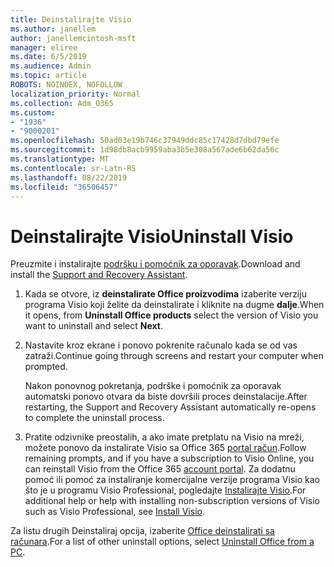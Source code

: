 ```yaml
---
title: Deinstalirajte Visio
ms.author: janellem
author: janellemcintosh-msft
manager: eliree
ms.date: 6/5/2019
ms.audience: Admin
ms.topic: article
ROBOTS: NOINDEX, NOFOLLOW
localization_priority: Normal
ms.collection: Adm_O365
ms.custom:
- "1936"
- "9000201"
ms.openlocfilehash: 50ad03e19b746c37949ddc85c17428d7dbd79efe
ms.sourcegitcommit: 1d98db8acb9959aba3b5e308a567ade6b62da56c
ms.translationtype: MT
ms.contentlocale: sr-Latn-RS
ms.lasthandoff: 08/22/2019
ms.locfileid: "36506457"
---
```

# <a name="uninstall-visio"></a><span data-ttu-id="de843-102">Deinstalirajte Visio</span><span class="sxs-lookup"><span data-stu-id="de843-102">Uninstall Visio</span></span>

<span data-ttu-id="de843-103">Preuzmite i instalirajte [podršku i pomoćnik za oporavak](https://aka.ms/SARA-OfficeUninstall-Alchemy).</span><span class="sxs-lookup"><span data-stu-id="de843-103">Download and install the [Support and Recovery Assistant](https://aka.ms/SARA-OfficeUninstall-Alchemy).</span></span>
  
1. <span data-ttu-id="de843-104">Kada se otvore, iz **deinstalirate Office proizvodima** izaberite verziju programa Visio koji želite da deinstalirate i kliknite na dugme **dalje**.</span><span class="sxs-lookup"><span data-stu-id="de843-104">When it opens, from **Uninstall Office products** select the version of Visio you want to uninstall and select **Next**.</span></span> 
    
2. <span data-ttu-id="de843-105">Nastavite kroz ekrane i ponovo pokrenite računalo kada se od vas zatraži.</span><span class="sxs-lookup"><span data-stu-id="de843-105">Continue going through screens and restart your computer when prompted.</span></span>
    
    <span data-ttu-id="de843-106">Nakon ponovnog pokretanja, podrške i pomoćnik za oporavak automatski ponovo otvara da biste dovršili proces deinstalacije.</span><span class="sxs-lookup"><span data-stu-id="de843-106">After restarting, the Support and Recovery Assistant automatically re-opens to complete the uninstall process.</span></span>
    
3. <span data-ttu-id="de843-107">Pratite odzivnike preostalih, a ako imate pretplatu na Visio na mreži, možete ponovo da instalirate Visio sa Office 365 [portal račun](https://portal.office.com/account#installs).</span><span class="sxs-lookup"><span data-stu-id="de843-107">Follow remaining prompts, and if you have a subscription to Visio Online, you can reinstall Visio from the Office 365 [account portal](https://portal.office.com/account#installs).</span></span> <span data-ttu-id="de843-108">Za dodatnu pomoć ili pomoć za instaliranje komercijalne verzije programa Visio kao što je u programu Visio Professional, pogledajte [Instalirajte Visio](https://support.office.com/article/f98f21e3-aa02-4827-9167-ddab5b025710?wt.mc_id=OfficeAdm_ClientDIA_Alchemy1936).</span><span class="sxs-lookup"><span data-stu-id="de843-108">For additional help or help with installing non-subscription versions of Visio such as Visio Professional, see [Install Visio](https://support.office.com/article/f98f21e3-aa02-4827-9167-ddab5b025710?wt.mc_id=OfficeAdm_ClientDIA_Alchemy1936).</span></span> 
    
<span data-ttu-id="de843-109">Za listu drugih Deinstaliraj opcija, izaberite [Office deinstalirati sa računara](https://support.office.com/article/9dd49b83-264a-477a-8fcc-2fdf5dbf61d8?wt.mc_id=OfficeAdm_ClientDIA_Alchemy1936).</span><span class="sxs-lookup"><span data-stu-id="de843-109">For a list of other uninstall options, select [Uninstall Office from a PC](https://support.office.com/article/9dd49b83-264a-477a-8fcc-2fdf5dbf61d8?wt.mc_id=OfficeAdm_ClientDIA_Alchemy1936).</span></span>